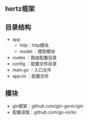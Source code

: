 ## hertz框架



## 目录结构

- app
    - http：http模块
    - model ：模型模块
- routes ：路由配置目录
- config ：配置文件目录
- main.go ：入口文件
- app.ini ：配置文件
    


## 模块

- gin框架：github.com/gin-gonic/gin
- 配置读取：github.com/go-ini/ini


